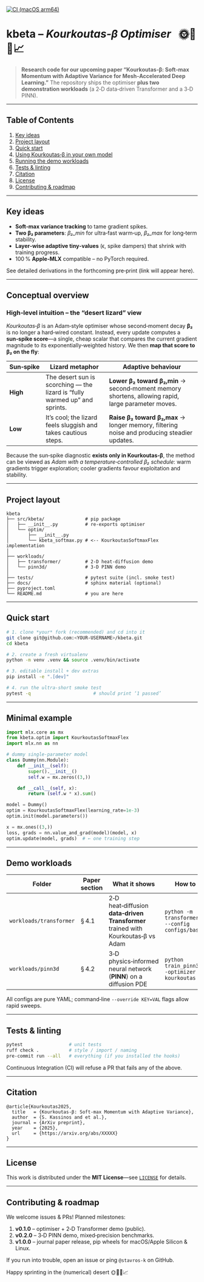 [![CI (macOS arm64)](https://github.com/sck-at-ucy/kbeta-transformer2d/actions/workflows/ci.yml/badge.svg?branch=main)](https://github.com/sck-at-ucy/kbeta-transformer2d/actions/workflows/ci.yml)
# kbeta – *Kourkoutas‑β Optimiser*   🌞🦎🚀📈

> **Research code for our upcoming paper
> “Kourkoutas‑β: Soft‑max Momentum with Adaptive Variance for Mesh‑Accelerated Deep Learning.”**
> The repository ships the optimiser **plus two demonstration workloads** (a 2‑D data‑driven Transformer and a 3‑D PINN).

---

## Table of Contents
1. [Key ideas](#key-ideas)
2. [Project layout](#project-layout)
3. [Quick start](#quick-start)
4. [Using Kourkoutas‑β in your own model](#minimal-example)
5. [Running the demo workloads](#demo-workloads)
6. [Tests & linting](#tests--linting)
7. [Citation](#citation)
8. [License](#license)
9. [Contributing & roadmap](#contributing--roadmap)

---

## Key ideas

* **Soft‑max variance tracking** to tame gradient spikes.
* **Two β₂ parameters**:
  *β₂_min* for ultra‑fast warm‑up, *β₂_max* for long‑term stability.
* **Layer‑wise adaptive tiny‑values** (ϵ, spike dampers) that shrink with training progress.
* 100 % **Apple‑MLX** compatible – no PyTorch required.

See detailed derivations in the forthcoming pre‑print (link will appear here).

---

## Conceptual overview

### High‑level intuition – the “desert lizard” view
*Kourkoutas‑β* is an Adam‑style optimiser whose second‑moment decay **β₂** is no longer a hard‑wired constant.
Instead, every update computes a **sun‑spike score**—a single, cheap scalar that compares the current gradient magnitude to its exponentially‑weighted history.  We then **map that score to β₂ on the fly**:

| Sun‑spike | Lizard metaphor | Adaptive behaviour |
|-----------|-----------------|--------------------|
| **High**  | The desert sun is scorching — the lizard is “fully warmed up” and sprints. | **Lower β₂ toward β₂,min** → second‑moment memory shortens, allowing rapid, large parameter moves. |
| **Low**   | It’s cool; the lizard feels sluggish and takes cautious steps. | **Raise β₂ toward β₂,max** → longer memory, filtering noise and producing steadier updates. |

Because the sun‑spike diagnostic **exists only in Kourkoutas‑β**, the method can be viewed as *Adam with a temperature‑controlled β₂ schedule*: warm gradients trigger exploration; cooler gradients favour exploitation and stability.

---

## Project layout

```
kbeta
├── src/kbeta/               # pip package
│   ├── __init__.py          # re‑exports optimiser
│   └── optim/
│       ├── __init__.py
│       └── kbeta_softmax.py # <-- KourkoutasSoftmaxFlex implementation
│
├── workloads/
│   ├── transformer/         # 2‑D heat‑diffusion demo
│   └── pinn3d/              # 3‑D PINN demo
│
├── tests/                   # pytest suite (incl. smoke test)
├── docs/                    # sphinx material (optional)
├── pyproject.toml
└── README.md                # you are here
```

---

## Quick start

```bash
# 1. clone *your* fork (recommended) and cd into it
git clone git@github.com:<YOUR-USERNAME>/kbeta.git
cd kbeta

# 2. create a fresh virtualenv
python -m venv .venv && source .venv/bin/activate

# 3. editable install + dev extras
pip install -e ".[dev]"

# 4. run the ultra‑short smoke test
pytest -q                       # should print ‘1 passed’
```

---

## Minimal example

```python
import mlx.core as mx
from kbeta.optim import KourkoutasSoftmaxFlex
import mlx.nn as nn

# dummy single‑parameter model
class Dummy(nn.Module):
    def __init__(self):
        super().__init__()
        self.w = mx.zeros((3,))

    def __call__(self, x):
        return (self.w * x).sum()

model = Dummy()
optim = KourkoutasSoftmaxFlex(learning_rate=1e-3)
optim.init(model.parameters())

x = mx.ones((3,))
loss, grads = nn.value_and_grad(model)(model, x)
optim.update(model, grads)  # ← one training step
```

---

## Demo workloads

| Folder | Paper section | What it shows | How to run |
|--------|---------------|---------------|------------|
| `workloads/transformer` | § 4.1 | 2‑D heat‑diffusion **data‑driven Transformer** trained with Kourkoutas‑β vs Adam | `python -m transformer.Train --config configs/base.yaml` |
| `workloads/pinn3d` | § 4.2 | 3‑D physics‑informed neural network (**PINN**) on a diffusion PDE | `python train_pinn3d.py --optimizer kourkoutas` |

All configs are pure YAML; command‑line `--override KEY=VAL` flags allow rapid sweeps.

---

## Tests & linting

```bash
pytest                 # unit tests
ruff check .           # style / import / naming
pre-commit run --all   # everything (if you installed the hooks)
```

Continuous Integration (CI) will refuse a PR that fails any of the above.

---

## Citation

```
@article{Kourkoutas2025,
  title   = {Kourkoutas‑β: Soft‑max Momentum with Adaptive Variance},
  author  = {S. Kassinos and et al.},
  journal = {ArXiv preprint},
  year    = {2025},
  url     = {https://arxiv.org/abs/XXXXX}
}
```

---

## License

This work is distributed under the **MIT License**—see [`LICENSE`](LICENSE) for details.

---

## Contributing & roadmap

We welcome issues & PRs!
Planned milestones:

1. **v0.1.0** – optimiser + 2‑D Transformer demo (public).
2. **v0.2.0** – 3‑D PINN demo, mixed‑precision benchmarks.
3. **v1.0.0** – journal paper release, pip wheels for macOS/Apple Silicon & Linux.

If you run into trouble, open an issue or ping `@stavros‑k` on GitHub.

Happy sprinting in the (numerical) desert 🌞🦎🚀📈
